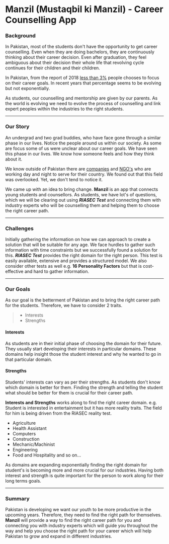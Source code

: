 # Manzil (Mustaqbil ki Manzil) - Career Counselling App

 
### Background
In Pakistan, most of the students don't have the opportunity to get career counselling. Even when they are doing bachelors, they are continuously thinking about their career decision. Even after graduation, they feel ambiguous about their decision their whole life that revolving cycle continues for their children and their children.

In Pakistan, from the report of 2018 [less than 3%](https://nation.com.pk/23-Dec-2018/career-counseling) people chooses to focus on their career goals. In recent years that percentage seems to be evolving but not exponentially.

As students, our counselling and mentorship are given by our parents. As the world is evolving we need to evolve the process of counselling and link expert peoples within the industries to the right students.

--------
### Our Story
An undergrad and two grad buddies, who have face gone through a similar phase in our lives. Notice the people around us within our society. As some are focus some of us were unclear about our career goals. We have seen this phase in our lives. We know how someone feels and how they think about it. 

We know outside of Pakistan there are [companies](https://www.monster.com/career-advice/article/career-development-companies) and [NGO's](https://idreamcareer.com/organizations/) who are working day and night to serve for their country. We found out that this field was overlooked. Yet, we don't tend to notice it.

We came up with an idea to bring change. **Manzil** is an app that connects young students and counsellors. As students, we have lot's of questions, which we will be clearing out using ***RIASEC Test*** and connecting them with industry experts who will be counselling them and helping them to choose the right career path.

---
### Challenges
Initially gathering the information on how we can approach to create a solution that will be suitable for any age. We face hurdles to gather such information with time constraints but we successfully found a solution for this. ***RIASEC Test*** provides the right domain for the right person. This test is easily available,  extensive and provides a structured model. We also consider other tests as well e.g. **16 Personality Factors** but that is cost-effective and hard to gather information.

---
### Our Goals
As our goal is the betterment of Pakistan and to bring the right career path for the students. Therefore, we have to consider 2 traits.
 > - Interests
>  - Strengths
#### Interests
As students are in their initial phase of choosing the domain for their future. They usually start developing their interests in particular domains. These domains help insight those the student interest and why he wanted to go in that particular domain.

#### Strengths
Students' interests can vary as per their strengths. As students don't know which domain is better for them. Finding the strength and telling the student what should be better for them is crucial for their career path. 

**Interests and Strengths** works along to find the right career domain. e.g. Student is interested in entertainment but it has more reality traits. The field for him is being driven from the RIASEC reality test.
- Agriculture 
- Health Assistant 
- Computers 
- Construction 
- Mechanic/Machinist 
- Engineering 
- Food and Hospitality
and so on...

As domains are expanding exponentially finding the right domain for student's is becoming more and more crucial for our industries. Having both interest and strength is quite important for the person to work along for their long terms goals.

---

### Summary
Pakistan is developing we want our youth to be more productive in the upcoming years. Therefore, they need to find the right path for themselves. **Manzil** will provide a way to find the right career path for you and connecting you with industry experts which will guide you throughout the way and help you choose the right path for your career which will help Pakistan to grow and expand in different industries.
